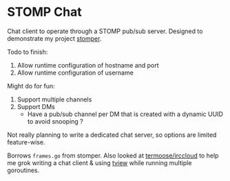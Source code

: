 # STOMP Chat

Chat client to operate through a STOMP pub/sub server. Designed to demonstrate my project [stomper](https://github.com/tydar/stomper).

Todo to finish:

1) Allow runtime configuration of hostname and port
2) Allow runtime configuration of username

Might do for fun:

1) Support multiple channels
2) Support DMs
	* Have a pub/sub channel per DM that is created with a dynamic UUID to avoid snooping ?

Not really planning to write a dedicated chat server, so options are limited feature-wise.

Borrows `frames.go` from stomper. Also looked at [termoose/irccloud](https://github.com/termoose/irccloud) to help me grok writing a chat client & using [tview](https://github.comrivo/tview) while running multiple goroutines.

